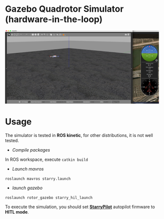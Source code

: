 Gazebo Quadrotor Simulator (hardware-in-the-loop)
=============================
![](gazebo.png)

# Usage
The simulator is tested in **ROS kinetic**, for other distributions, it is not well tested.
- *Compile packages*

In ROS workspace, execute `catkin build`

- *Launch mavros*

`roslaunch mavros starry.launch`

- *launch gazebo* 

`roslaunch rotor_gazebo starry_hil_launch`

To execute the simulation, you should set [**StarryPilot**](https://github.com/JcZou/StarryPilot) autopilot firmware to **HITL mode**.
